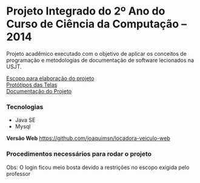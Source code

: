 <h1>Projeto Integrado do 2º Ano do Curso de Ciência da Computação – 2014</h1>

Projeto acadêmico executado com o objetivo de aplicar os conceitos de programação e metodologias de documentação de software lecionados na  USJT.

<a href="https://www.dropbox.com/s/dduxrhkmszynfil/Proposta%20de%20Escopo%20para%20o%20Projeto%20Integrado%20do%202%C2%BA%20ano%20-%20CI%C3%8ANCIA%20DA%20COMPUTA%C3%87%C3%83O-%20LOCADORA%20-%20VERSAO2014.docx?dl=0" target="_blank">Escopo para elaboração do projeto</a>
<br/>
<a href="https://www.dropbox.com/s/utxtxd67cf2grq2/Prototipo%20das%20Telas.pdf?dl=0" target="_blank">Protótipos das Telas</a>
<br />
<a href="https://www.dropbox.com/s/p7375do9o4z035g/Especifica%C3%A7%C3%A3o%20V2.pdf?dl=0"  target="_blank">Documentação do Projeto</a>

<h3>Tecnologias</h3>
<ul>
	<li>Java SE</li>
	<li>Mysql</li>
</ul>

<b>Versão Web</b> https://github.com/joaquimsn/locadora-veiculo-web 

<h3>Procedimentos necessários para rodar o projeto</h3>

Obs: O login ficou meio bosta devido a restrições no escopo exigida pelo professor
